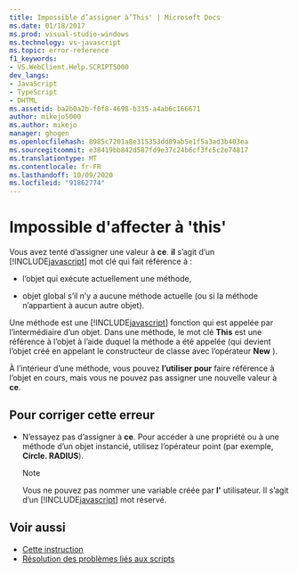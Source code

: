 ```yaml
---
title: Impossible d’assigner à’This' | Microsoft Docs
ms.date: 01/18/2017
ms.prod: visual-studio-windows
ms.technology: vs-javascript
ms.topic: error-reference
f1_keywords:
- VS.WebClient.Help.SCRIPT5000
dev_langs:
- JavaScript
- TypeScript
- DHTML
ms.assetid: ba2b0a2b-f0f8-4698-b335-a4ab6c166671
author: mikejo5000
ms.author: mikejo
manager: ghogen
ms.openlocfilehash: 8985c7201a8e315353dd89ab5e1f5a3ad3b403ea
ms.sourcegitcommit: e38419bb842d587fd9e37c24b6cf3fc5c2e74817
ms.translationtype: MT
ms.contentlocale: fr-FR
ms.lasthandoff: 10/09/2020
ms.locfileid: "91862774"
---
```

# <a name="cannot-assign-to-this"></a>Impossible d'affecter à 'this'
Vous avez tenté d’assigner une valeur à **ce**. **il** s’agit d’un [!INCLUDE[javascript](../../javascript/includes/javascript-md.md)] mot clé qui fait référence à :

- l’objet qui exécute actuellement une méthode,

- objet global s’il n’y a aucune méthode actuelle (ou si la méthode n’appartient à aucun autre objet).

Une méthode est une [!INCLUDE[javascript](../../javascript/includes/javascript-md.md)] fonction qui est appelée par l’intermédiaire d’un objet. Dans une méthode, le mot clé **This** est une référence à l’objet à l’aide duquel la méthode a été appelée (qui devient l’objet créé en appelant le constructeur de classe avec l’opérateur **New** ).

À l’intérieur d’une méthode, vous pouvez **l’utiliser pour** faire référence à l’objet en cours, mais vous ne pouvez pas assigner une nouvelle valeur à **ce**.

## <a name="to-correct-this-error"></a>Pour corriger cette erreur

- N’essayez pas d’assigner à **ce**. Pour accéder à une propriété ou à une méthode d’un objet instancié, utilisez l’opérateur point (par exemple, **Circle. RADIUS**).

  > [!NOTE]
  > Vous ne pouvez pas nommer une variable créée par **l'** utilisateur. Il s’agit d’un [!INCLUDE[javascript](../../javascript/includes/javascript-md.md)] mot réservé.

## <a name="see-also"></a>Voir aussi

- [Cette instruction](https://developer.mozilla.org/docs/Web/JavaScript/Reference/Operators/this)
- [Résolution des problèmes liés aux scripts](https://developer.mozilla.org/docs/Learn/JavaScript/First_steps/What_went_wrong)